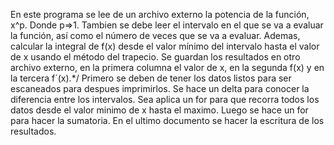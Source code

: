 

En este programa se lee de un archivo externo la potencia de la función, x^p. Donde p=>1. Tambien se debe leer el intervalo en el que se va a evaluar la función, así como el número de veces que se va a evaluar.
Ademas, calcular la integral de f(x) desde el valor mínimo del intervalo hasta el valor de x usando el método del trapecio.
Se guardan los resultados en otro archivo externo, en la primera columna el valor de x, en la segunda f(x) y en la tercera f´(x).*/
Primero se deben de tener los datos listos para ser escaneados para despues imprimirlos. Se hace un delta para conocer la diferencia entre los intervalos. Sea aplica un for para que recorra todos los datos desde el valor minimo de x hasta el maximo.
Luego se hace un for para hacer la sumatoria.
En el ultimo documento se hacer la escritura de los resultados.                                                                  


